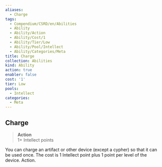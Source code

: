 ```yaml
---
aliases:
  - Charge
tags:
  - Compendium/CSRD/en/Abilities
  - Ability
  - Ability/Action
  - Ability/Cost/1
  - Ability/Tier/Low
  - Ability/Pool/Intellect
  - Ability/Categories/Meta
title: Charge
collection: Abilities
kind: Ability
action: true
enabler: false
cost: '1'
tier: Low
pools:
  - Intellect
categories:
  - Meta
---
```

## Charge  
>**Action**  
>1+ Intellect points
  
You can charge an artifact or other device (except a cypher) so that it can be used once. The cost is 1 Intellect point plus 1 point per level of the device. Action.